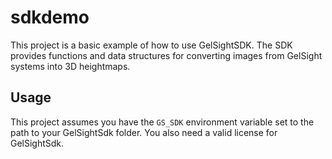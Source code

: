 # sdkdemo

This project is a basic example of how to use GelSightSDK. The SDK provides
functions and data structures for converting images from GelSight systems into
3D heightmaps. 

## Usage

This project assumes you have the `GS_SDK` environment variable set to the path
to your GelSightSdk folder. You also need a valid license for GelSightSdk.

